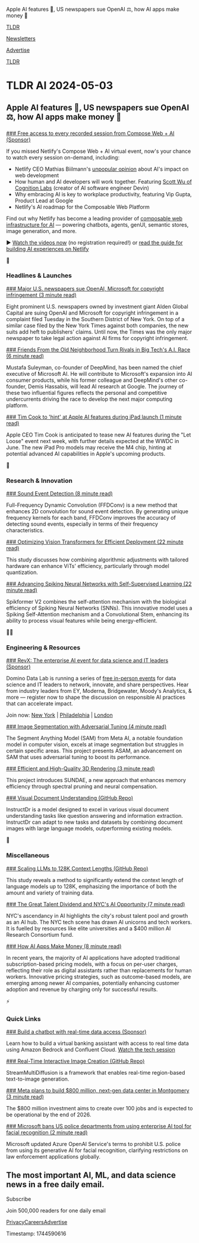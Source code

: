 Apple AI features 📱, US newspapers sue OpenAI ⚖️, how AI apps make money 🤑

[TLDR](/)

[Newsletters](/newsletters)

[Advertise](https://advertise.tldr.tech/)

[TLDR](/)

# TLDR AI 2024-05-03

## Apple AI features 📱, US newspapers sue OpenAI ⚖️, how AI apps make money 🤑

### 

[### Free access to every recorded session from Compose Web + AI (Sponsor)](https://www.netlify.com/compose/web-ai/?utm_campaign=Event-Compose-Web-AI&amp;utm_source=email&amp;utm_content=TLDR-post-event#rewatch-the-event)

If you missed Netlify's Compose Web + AI virtual event, now's your chance to watch every session on-demand, including:

* Netlify CEO Mathias Biilmann's [unpopular opinion](https://www.netlify.com/compose/web-ai/?utm_campaign=Event-Compose-Web-AI&utm_source=email&utm_content=TLDR-post-event#rewatch-the-event) about AI's impact on web development
* How human and AI developers will work together. Featuring [Scott Wu of Cognition Labs](https://www.netlify.com/compose/web-ai/?utm_campaign=Event-Compose-Web-AI&utm_source=email&utm_content=TLDR-post-event#rewatch-the-event) (creator of AI software engineer Devin)
* Why embracing AI is key to workplace productivity, featuring Vip Gupta, Product Lead at Google
* Netlify's AI roadmap for the Composable Web Platform

Find out why Netlify has become a leading provider of [composable web infrastructure for AI](https://developers.netlify.com/guides/building-ai-experiences-on-netlify/?utm_campaign=Event-Compose-Web-AI&utm_source=email&utm_content=TLDR-post-event) — powering chatbots, agents, genUI, semantic stores, image generation, and more.

▶️ [Watch the videos now](https://www.netlify.com/compose/web-ai/#rewatch-the-event?utm_source=tldr-ai&utm_campaign=20240503) (no registration required!) or [read the guide for building AI experiences on Netlify](https://developers.netlify.com/guides/building-ai-experiences-on-netlify/?utm_source=tldr-ai&utm_campaign=20240503)

🚀

### Headlines & Launches

[### Major U.S. newspapers sue OpenAI, Microsoft for copyright infringement (3 minute read)](https://www.axios.com/2024/04/30/microsoft-openai-lawsuit-copyright-newspapers-alden-global?utm_source=tldrai)

Eight prominent U.S. newspapers owned by investment giant Alden Global Capital are suing OpenAI and Microsoft for copyright infringement in a complaint filed Tuesday in the Southern District of New York. On top of a similar case filed by the New York Times against both companies, the new suits add heft to publishers' claims. Until now, the Times was the only major newspaper to take legal action against AI firms for copyright infringement.

[### Friends From the Old Neighborhood Turn Rivals in Big Tech's A.I. Race (6 minute read)](https://www.nytimes.com/2024/04/29/technology/ai-google-microsoft.html?utm_source=tldrai)

Mustafa Suleyman, co-founder of DeepMind, has been named the chief executive of Microsoft AI. He will contribute to Microsoft's expansion into AI consumer products, while his former colleague and DeepMind's other co-founder, Demis Hassabis, will lead AI research at Google. The journey of these two influential figures reflects the personal and competitive undercurrents driving the race to develop the next major computing platform.

[### Tim Cook to 'hint' at Apple AI features during iPad launch (1 minute read)](https://9to5mac.com/2024/05/02/tim-cook-apple-ai-features/?utm_source=tldrai)

Apple CEO Tim Cook is anticipated to tease new AI features during the "Let Loose" event next week, with further details expected at the WWDC in June. The new iPad Pro models may receive the M4 chip, hinting at potential advanced AI capabilities in Apple's upcoming products.

🧠

### Research & Innovation

[### Sound Event Detection (8 minute read)](https://arxiv.org/abs/2401.04976v1?utm_source=tldrai)

Full-Frequency Dynamic Convolution (FFDConv) is a new method that enhances 2D convolution for sound event detection. By generating unique frequency kernels for each band, FFDConv improves the accuracy of detecting sound events, especially in terms of their frequency characteristics.

[### Optimizing Vision Transformers for Efficient Deployment (22 minute read)](https://arxiv.org/abs/2405.00314v1?utm_source=tldrai)

This study discusses how combining algorithmic adjustments with tailored hardware can enhance ViTs' efficiency, particularly through model quantization.

[### Advancing Spiking Neural Networks with Self-Supervised Learning (22 minute read)](https://arxiv.org/abs/2401.02020v1?utm_source=tldrai)

Spikformer V2 combines the self-attention mechanism with the biological efficiency of Spiking Neural Networks (SNNs). This innovative model uses a Spiking Self-Attention mechanism and a Convolutional Stem, enhancing its ability to process visual features while being energy-efficient.

👨‍💻

### Engineering & Resources

[### RevX: The enterprise AI event for data science and IT leaders (Sponsor)](https://domino.ai/revx?&amp;utm_medium=sponsored_email&amp;utm_source=TLDR&amp;utm_campaign=revx&amp;utm_content=newsletter_email)

Domino Data Lab is running a series of [free in-person events](https://domino.ai/revx?&utm_medium=sponsored_email&utm_source=TLDR&utm_campaign=revx&utm_content=newsletter_email) for data science and IT leaders to network, innovate, and share perspectives. Hear from industry leaders from EY, Moderna, Bridgewater, Moody's Analytics, & more — register now to shape the discussion on responsible AI practices that can accelerate impact.

Join now: [New York](https://domino.ai/revx/nyc?&utm_medium=sponsored_email&utm_source=TLDR&utm_campaign=revx&utm_content=newsletter_email) | [Philadelphia](https://domino.ai/revx/philadelphia?&utm_medium=sponsored_email&utm_source=TLDR&utm_campaign=revx&utm_content=newsletter_email) | [London](https://domino.ai/revx/london?&utm_medium=sponsored_email&utm_source=TLDR&utm_campaign=revx&utm_content=newsletter_email)

[### Image Segmentation with Adversarial Tuning (4 minute read)](https://asam2024.github.io/?utm_source=tldrai)

The Segment Anything Model (SAM) from Meta AI, a notable foundation model in computer vision, excels at image segmentation but struggles in certain specific areas. This project presents ASAM, an advancement on SAM that uses adversarial tuning to boost its performance.

[### Efficient and High-Quality 3D Rendering (3 minute read)](https://runyiyang.github.io/projects/SUNDAE/?utm_source=tldrai)

This project introduces SUNDAE, a new approach that enhances memory efficiency through spectral pruning and neural compensation.

[### Visual Document Understanding (GitHub Repo)](https://github.com/nttmdlab-nlp/instructdoc?utm_source=tldrai)

InstructDr is a model designed to excel in various visual document understanding tasks like question answering and information extraction. InstructDr can adapt to new tasks and datasets by combining document images with large language models, outperforming existing models.

🎁

### Miscellaneous

[### Scaling LLMs to 128K Context Lengths (GitHub Repo)](https://github.com/franxyao/long-context-data-engineering?utm_source=tldrai)

This study reveals a method to significantly extend the context length of language models up to 128K, emphasizing the importance of both the amount and variety of training data.

[### The Great Talent Dividend and NYC's AI Opportunity (7 minute read)](https://www.luxcapital.com/news/the-great-talent-dividend-and-nycs-ai-opportunity?utm_source=tldrai)

NYC's ascendancy in AI highlights the city's robust talent pool and growth as an AI hub. The NYC tech scene has drawn AI unicorns and tech workers. It is fuelled by resources like elite universities and a $400 million AI Research Consortium fund.

[### How AI Apps Make Money (8 minute read)](https://www.growthunhinged.com/p/how-ai-apps-make-money?utm_source=tldrai)

In recent years, the majority of AI applications have adopted traditional subscription-based pricing models, with a focus on per-user charges, reflecting their role as digital assistants rather than replacements for human workers. Innovative pricing strategies, such as outcome-based models, are emerging among newer AI companies, potentially enhancing customer adoption and revenue by charging only for successful results.

⚡️

### Quick Links

[### Build a chatbot with real-time data access (Sponsor)](https://www.confluent.io/resources/demo/build-a-scalable-genai-chatbot-with-amazon-bedrock-and-confluent-cloud/?utm_source=tldr-ai&amp;utm_campaign=20240422)

Learn how to build a virtual banking assistant with access to real time data using Amazon Bedrock and Confluent Cloud. [Watch the tech session](https://www.confluent.io/resources/demo/build-a-scalable-genai-chatbot-with-amazon-bedrock-and-confluent-cloud/?utm_source=tldr-ai&utm_campaign=20240422)

[### Real-Time Interactive Image Creation (GitHub Repo)](https://github.com/ironjr/StreamMultiDiffusion?utm_source=tldrai)

StreamMultiDiffusion is a framework that enables real-time region-based text-to-image generation.

[### Meta plans to build $800 million, next-gen data center in Montgomery (3 minute read)](https://www.madeinalabama.com/2024/05/meta-plans-to-build-800-million-next-generation-data-center-in-montgomery/?utm_source=tldrai)

The $800 million investment aims to create over 100 jobs and is expected to be operational by the end of 2026.

[### Microsoft bans US police departments from using enterprise AI tool for facial recognition (2 minute read)](https://techcrunch.com/2024/05/02/microsoft-bans-u-s-police-departments-azure-openai-facial-recognition/?utm_source=tldrai)

Microsoft updated Azure OpenAI Service's terms to prohibit U.S. police from using its generative AI for facial recognition, clarifying restrictions on law enforcement applications globally.

## The most important AI, ML, and data science news in a free daily email.

Subscribe

Join 500,000 readers for one daily email

[Privacy](/privacy)[Careers](https://jobs.ashbyhq.com/tldr.tech)[Advertise](/ai/advertise)

Timestamp: 1744590616